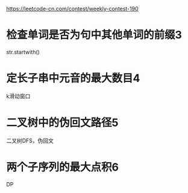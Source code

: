 https://leetcode-cn.com/contest/weekly-contest-190

# 检查单词是否为句中其他单词的前缀3
str.startwith()

# 定长子串中元音的最大数目4
k滑动窗口

# 二叉树中的伪回文路径5
二叉树DFS，伪回文

# 两个子序列的最大点积6
DP
